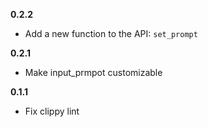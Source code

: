 **0.2.2**
- Add a new function to the API: `set_prompt`

**0.2.1**
- Make input_prmpot customizable

**0.1.1**
- Fix clippy lint

